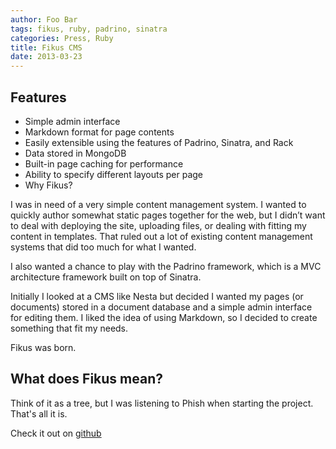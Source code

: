 ```yaml
---
author: Foo Bar
tags: fikus, ruby, padrino, sinatra
categories: Press, Ruby
title: Fikus CMS
date: 2013-03-23
---
```


## Features

- Simple admin interface
- Markdown format for page contents
- Easily extensible using the features of Padrino, Sinatra, and Rack
- Data stored in MongoDB
- Built-in page caching for performance
- Ability to specify different layouts per page
- Why Fikus?


I was in need of a very simple content management system. I wanted to quickly author somewhat static pages together for
the web, but I didn’t want to deal with deploying the site, uploading files, or dealing with fitting my content in
templates. That ruled out a lot of existing content management systems that did too much for what I wanted.


I also wanted a chance to play with the Padrino framework, which is a MVC architecture framework built on top of
Sinatra.


Initially I looked at a CMS like Nesta but decided I wanted my pages (or documents) stored in a document database and a
simple admin interface for editing them. I liked the idea of using Markdown, so I decided to create something that fit
my needs.


Fikus was born.


## What does Fikus mean?

Think of it as a tree, but I was listening to Phish when starting the project. That's all it is.


Check it out on [github](https://github.com/bratta/fikus)

